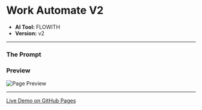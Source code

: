 # Work Automate V2

* **AI Tool:** FLOWITH
* **Version:** v2

---

### The Prompt

>

### Preview

![Page Preview](./preview.png)

---

[Live Demo on GitHub Pages](https://your-username.github.io/AI-Frontend-Gallery/Flowith/work-automate-v2/)
